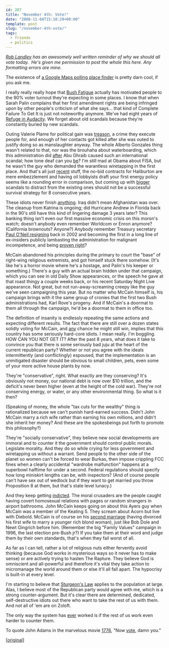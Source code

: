 ```yaml
---
id: 207
title: "November 4th: Vote!"
date: "2008-11-04T15:10:29+00:00"
template: post
slug: "/november-4th-vote/"
tags:
  - friends
  - politics
---
```


_[Rob Landley](http://landley.net/) has an awesomely well written reminder of
why we should all vote today.  He's given me permission to post the whole this
here. Any formatting errors are mine._

The existence of
[a Google Maps polling place finder](http://maps.google.com/maps/mpl?moduleurl=http://maps.google.com/mapfiles/mapplets/elections/2008/us-voter-info/us-voter-info.xml)
is pretty darn cool, if you ask me.

I really really really hope that
[Bush Fatigue](http://www.cnn.com/POLITICS/blogs/politicalticker/2007/04/bush-sr-bush-fatigue-may-be-setting-in.html)
actually has motivated people to the 90% voter turnout they're expecting in some
places. I know that when Sarah Palin complains that her first amendment rights
are being infringed upon by other people's criticism of what she says... that
kind of Complete Failure To Get It is just not noteworthy anymore. We've had
eight years of
[Refuge in Audacity](http://tvtropes.org/pmwiki/pmwiki.php/Main/RefugeInAudacity).
We forget about old scandals because they're constantly buried by new scandals.

Outing Valerie Plame for political gain was <span
style="text-decoration: underline;">treason</span>, a crime they execute people for,
and enough of her contacts got killed after she was outed to justify doing so as
manslaughter anyway. The whole Alberto Gonzales thing wasn't related to that, nor
was the brouhaha about waterboarding, which this administration did <span
style="text-decoration: underline;">after</span> Abu Ghraib caused such an
international scandal; how tone deaf can you <span
style="text-decoration: underline;">be</span>? I'm still mad at Obama about FISA,
but he wasn't the guy who demanded the warantless wiretapping in the first place.
And that's all just <span
style="text-decoration: underline;">recent</span> stuff, the no-bid contracts
for Haliburton are mere embezzlement and having oil lobbyists draft your first
energy policy seems like a rounding error in comparison, but coming up with
<span
style="text-decoration: underline;">bigger</span> scandals to distract from the existing
ones should not be a successful survival strategy for 8 consecutive years.

These idiots never finish <span
style="text-decoration: underline;">anything</span>. Iraq didn't mean Afghanistan
was over. The cleanup from Katrina is ongoing; did Hurricane Andrew in Florida back
in the 90's still have this kind of lingering damage 3 years later? This banking
thing isn't even our first massive economic crisis on this moron's watch; doesn't
anybody even remember Worldcom or Enron anymore? (California brownouts? Anyone?)
Anybody remember Treasury secretary [Paul O'Neil resigning](http://news.bbc.co.uk/1/hi/talking_point/2551389.stm)
back in 2002 and becoming the first in a long line of ex-insiders publicly lambasting
the administration for malignant incompetence, and being [proven right](http://crooksandliars.com/taxonomy/term/1598)?

McCain abandoned his principles during the primary to court the "base" of
right-wing religious extremists, and got himself stuck there somehow. (It's like
he's a horror movie where he's a hostage, and Palin's his keeper or something.)
There's a guy with an actual brain hidden under that campaign, which you can see
in old Daily Show appearances, or the speech he gave at that roast thingy a
couple weeks back, or his recent Saturday Night Live appearance. Not great, but
not run-away-screaming creepy like the guy we've seen campaigning this year. But
no matter who McCain himself is, his campaign brings with it the same group of
cronies that the first two Bush administrations had, Karl Rove's progeny. And if
McCain's a doormat to them all through the campaign, he'd be a doormat to them
in office too.

The definition of insanity is endlessly repeating the same actions and expecting
different results. The fact that there are still over a dozen states solidly
voting for McCain, and <span
style="text-decoration: underline;">any</span> chance he might still win, implies
that this country has some seriously hard-core idiots. I mean really. I'm boggling.
HOW CAN YOU NOT GET IT? After the past 8 years, what does it take to convince you
that there is some seriously bad juju at the heart of the current republican party?
Whether or not you agree with the ideals intermittently (and conflictingly) espoused,
that the implementation is an unmitigated disaster should be obvious to small children,
pets, even some of your more active house plants by now.

They're "conservative", right. What exactly are they conserving? It's obviously
not money, our national debt is now over $10 trillion, and the deficit's never
been higher (even at the height of the cold war). They're not conserving energy,
or water, or any other environmental thing. So what is it then?

(Speaking of money, the whole "tax cuts for the wealthy" thing is rationalized
because we can't punish hard-earned success. Didn't John McCain marry a rich
wife rather than earning his own millions, and didn't she inherit her money? And
these are the spokesbeings put forth to promote this philosophy?)

They're "socially conservative", they believe new social developments are
immoral and to counter it the government should control public morals. Legislate
morality. And they do so while crying for less government and wiretapping us
without a warrant. Send people to the other side of the planet so women can't be
forced to wear Burkas, then impose crippling FCC fines when a clearly accidental
"wardrobe malfunction" happens at a superbowl halftime for under a second.
Federal regulations should specify how long miniskirt lengths can be, with
inspectors? (And of course people can't have sex out of wedlock but if they want
to get married you throw Proposition 8 at them, but that's state level lunacy.)

And they keep getting <span
style="text-decoration: underline;">indicted</span>. The moral crusaders are the
people caught having covert homosexual relations with pages or random strangers in
airport bathrooms. John McCain keeps going on about this Ayers guy when McCain was
a member of the Keating 5. They scream about Acorn but live with Diebold. McCain
is of course on his [second marriage](http://en.wikipedia.org/wiki/John_McCain#Commanding_officer.2C_liaison_to_Senate.2C_and_second_marriage)
(having divorced his first wife to marry a younger rich blond woman), just like Bob
Dole and Newt Gingrich before him. (Remember the big "Family Values" campaign in
1996, the last election pre-Bush jr?) If you take them at their word and judge them
by their own standards, that's when they fail worst of all.

As far as I can tell, rather a lot of religious nuts either fervently avoid
thinking (because God works in mysterious ways so it never has to make sense) or
are actively trying to hasten The Rapture. They believe God is omniscient and
all-powerful and therefore it's vital they take action to micromanage the world
around them or else it'll all fall apart. The hypocrisy is built-in at every
level.

I'm starting to believe that
[Sturgeon's Law](http://en.wikipedia.org/wiki/Sturgeon%27s_law) applies to the
population at large. Alas, I believe most of the Republican party would agree
with me, which is a strong counter-argument. But it's clear there are
determined, dedicated, self-destructive idiots out there who want to take the
rest of us with them. And not all of 'em are on Zoloft.

The only way the system has <span
style="text-decoration: underline;">ever</span> worked is if the rest of us work
even harder to counter them.

To quote John Adams in the marvelous movie
[1776](http://www.amazon.com/1776-Restored-Directors-William-Daniels/dp/B000067D1R),
"Now <span style="text-decoration: underline;">vote</span>, damn you."

\[[original](http://www.landley.net/notes.html#04-11-2008)\]
